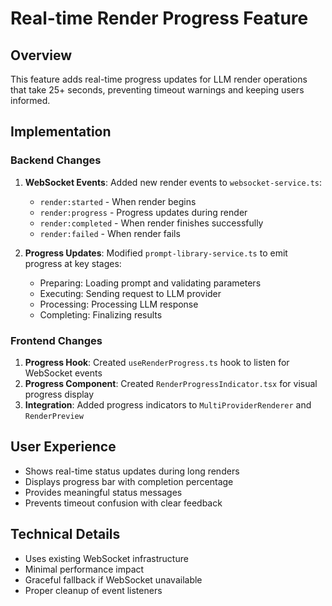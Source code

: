 # Real-time Render Progress Feature

## Overview
This feature adds real-time progress updates for LLM render operations that take 25+ seconds, preventing timeout warnings and keeping users informed.

## Implementation

### Backend Changes
1. **WebSocket Events**: Added new render events to `websocket-service.ts`:
   - `render:started` - When render begins
   - `render:progress` - Progress updates during render
   - `render:completed` - When render finishes successfully
   - `render:failed` - When render fails

2. **Progress Updates**: Modified `prompt-library-service.ts` to emit progress at key stages:
   - Preparing: Loading prompt and validating parameters
   - Executing: Sending request to LLM provider
   - Processing: Processing LLM response
   - Completing: Finalizing results

### Frontend Changes
1. **Progress Hook**: Created `useRenderProgress.ts` hook to listen for WebSocket events
2. **Progress Component**: Created `RenderProgressIndicator.tsx` for visual progress display
3. **Integration**: Added progress indicators to `MultiProviderRenderer` and `RenderPreview`

## User Experience
- Shows real-time status updates during long renders
- Displays progress bar with completion percentage
- Provides meaningful status messages
- Prevents timeout confusion with clear feedback

## Technical Details
- Uses existing WebSocket infrastructure
- Minimal performance impact
- Graceful fallback if WebSocket unavailable
- Proper cleanup of event listeners